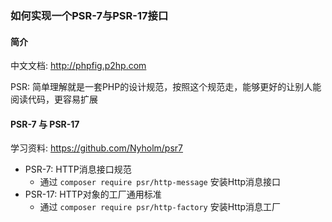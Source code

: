### 如何实现一个PSR-7与PSR-17接口

#### 简介
中文文档: http://phpfig.p2hp.com

PSR: 简单理解就是一套PHP的设计规范，按照这个规范走，能够更好的让别人能阅读代码，更容易扩展

#### PSR-7 与 PSR-17

学习资料: https://github.com/Nyholm/psr7

- PSR-7: HTTP消息接口规范 
  - 通过 `composer require psr/http-message` 安装Http消息接口
- PSR-17: HTTP对象的工厂通用标准
  - 通过 `composer require psr/http-factory` 安装Http消息工厂

